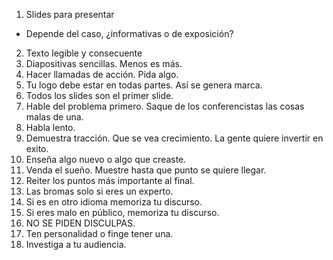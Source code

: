 1. Slides para presentar
- Depende del caso, ¿informativas o de exposición?
2. Texto legible y consecuente
3. Diapositivas sencillas. Menos es más.
4. Hacer llamadas de acción. Pida algo.
5. Tu logo debe estar en todas partes. Así se genera marca.
6. Todos los slides son el primer slide.
7. Hable del problema primero. Saque de los conferencistas las cosas malas de una. 
8. Habla lento.
9. Demuestra tracción. Que se vea crecimiento. La gente quiere invertir en exito.
10. Enseña algo nuevo o algo que creaste.
11. Venda el sueño. Muestre hasta que punto se quiere llegar.
12. Reiter los puntos más importante al final.
13. Las bromas solo si eres un experto.
14. Si es en otro idioma memoriza tu discurso.
15. Si eres malo en público, memoriza tu discurso.
16. NO SE PIDEN DISCULPAS.
17. Ten personalidad o finge tener una.
18. Investiga a tu audiencia.